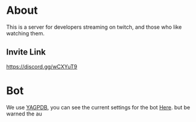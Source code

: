 # About
This is a server for developers streaming on twitch, and those who like watching them.

## Invite Link
<https://discord.gg/wCXYuT9>

# Bot
We use [YAGPDB](https://yagpdb.xyz/), you can see the current settings for the bot [Here](https://yagpdb.xyz/manage/723187073284309121/home).
but be warned the au 
<!--stackedit_data:
eyJoaXN0b3J5IjpbLTE0OTUzODkzOTJdfQ==
-->